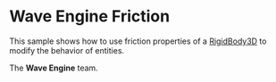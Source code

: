 # Wave Engine Friction

This sample shows how to use friction properties of a [RigidBody3D](http://doc.waveengine.net/api/WaveEngine.Framework.Physics3D.RigidBody3D.html) to modify the behavior of entities. 

The **Wave Engine** team.